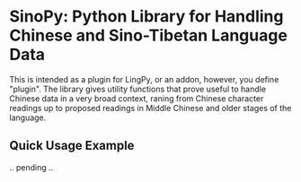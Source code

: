# SinoPy: Python Library for Handling Chinese and Sino-Tibetan Language Data

This is intended as a plugin for LingPy, or an addon, however, you define "plugin". The library gives utility functions that prove useful to handle Chinese data in a very broad context, raning from Chinese character readings up to proposed readings in Middle Chinese and older stages of the language.

## Quick Usage Example

.. pending ..
